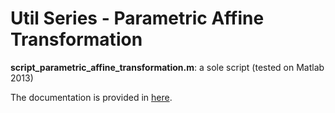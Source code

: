 # Util Series - Parametric Affine Transformation

**script_parametric_affine_transformation.m**: a sole script (tested on Matlab 2013)

The documentation is provided in [here](./doc/parametric_affine_transformation_jungwonkang_20180518.pdf).
